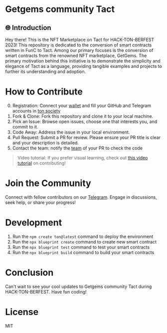 # Getgems community Tact

## 🌐 Introduction
Hey there! This is the NFT Marketplace on Tact for HACK-TON-BERFEST 2023! This repository is dedicated to the conversion of smart contracts written in FunC to Tact. Among our primary focuses is the conversion of smart contracts from the renowned NFT marketplace, GetGems. The primary motivation behind this initiative is to demonstrate the simplicity and elegance of Tact as a language, providing tangible examples and projects to further its understanding and adoption.

# How to Contribute
0. Registration: Connect your [wallet]("https://tonkeeper.com/") and fill your GitHub and Telegram accounts in [ton society]()
1. Fork & Clone: Fork this repository and clone it to your local machine.
2. Pick an Issue: Browse open issues, choose one that interests you, and commit to it.
3. Code Away: Address the issue in your local environment.
4. Pull Request: Submit a PR for review. Please ensure your PR title is clear and your description is detailed.
5. Contact the team: notify the [team]() of your PR to check the code


>Video tutorial: If you prefer visual learning, check out [this video tutorial]() on contributing!

# Join the Community

Connect with fellow contributors on our [Telegram]("https://t.me/hack_ton_berfest_2023"). Engage in discussions, seek help, or share your progress!

# Development
1. Run the `npm create ton@latest` command to deploy the environment
2. Run the `npx blueprint create` command to create new smart contract
3. Run the `npx blueprint test` command to test your smart contracts
4. Run the `npx blueprint build` command to build your smart contracts

[//]: # (2. On push to the `main` branch, the app will be automatically deployed via github actions.)

# Conclusion
Can't wait to see your cool updates to Getgems community Tact during HACK-TON-BERFEST. Have fun coding!
# License
MIT